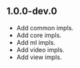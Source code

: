 ## 1.0.0-dev.0

* Add common impls.
* Add core impls.
* Add ml impls.
* Add video impls.
* Add view impls.
